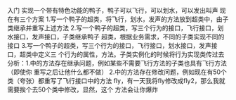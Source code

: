 入门
实现一个带有特色功能的鸭子，鸭子可以飞行，可以划水，可以发出叫声
    现在有三个方案
    1.写一个鸭子的超类，将飞行，划水，发声的方法放到超类中，由子类继承并重写上述方法
    2.写一个鸭子的超类，写三个行为的接口，飞行接口，划水接口，发声接口，子类继承鸭子
      超类，根据业务需求，不同的子类实现不同的接口
    3.写一个鸭子的超类，写三个行为的接口，飞行接口，划水接口，发声接口，超类中定义三
      个行为的属性，方法。子类实例化的时候将行为实现类传过去
    分析：1.中的方法存在继承问题，例如某些不需要飞行方法的子类也具有飞行方法（即使你
         重写之后让他什么都不做）
         2.中的方法存在修改问题，例如现在有50个类（夸张）都重写了飞行接口中的方法
         fly，有一天我将fly修改成fly2，那么我就需要挨个去50个类中修改，显然，这个
         方法会让你爆炸
         
    
      
    
